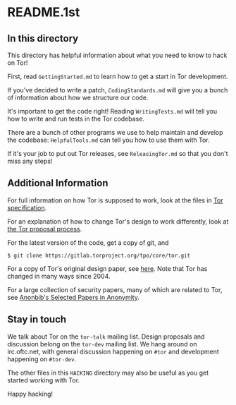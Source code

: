 # README.1st

## In this directory

This directory has helpful information about what you need to know to
hack on Tor!

First, read `GettingStarted.md` to learn how to get a start in Tor
development.

If you've decided to write a patch, `CodingStandards.md` will give you a bunch
of information about how we structure our code.

It's important to get the code right!  Reading `WritingTests.md` will
tell you how to write and run tests in the Tor codebase.

There are a bunch of other programs we use to help maintain and
develop the codebase: `HelpfulTools.md` can tell you how to use them
with Tor.

If it's your job to put out Tor releases, see `ReleasingTor.md` so
that you don't miss any steps!

## Additional Information

For full information on how Tor is supposed to work, look at the files in
[Tor specification](https://gitlab.torproject.org/tpo/core/torspec).

For an explanation of how to change Tor's design to work differently, look at
[the Tor proposal process](https://gitlab.torproject.org/tpo/core/torspec/-/blob/main/proposals/001-process.txt).

For the latest version of the code, get a copy of git, and

```console
$ git clone https://gitlab.torproject.org/tpo/core/tor.git
```

For a copy of Tor's original design paper, see
[here](https://spec.torproject.org/tor-design). Note that Tor has changed in
many ways since 2004.

For a large collection of security papers, many of which are related to Tor,
see [Anonbib's Selected Papers in Anonymity](https://www.freehaven.net/anonbib/).

## Stay in touch

We talk about Tor on the `tor-talk` mailing list.  Design proposals and
discussion belong on the `tor-dev` mailing list.  We hang around on
irc.oftc.net, with general discussion happening on `#tor` and development
happening on `#tor-dev`.

The other files in this `HACKING` directory may also be useful as you
get started working with Tor.

Happy hacking!
